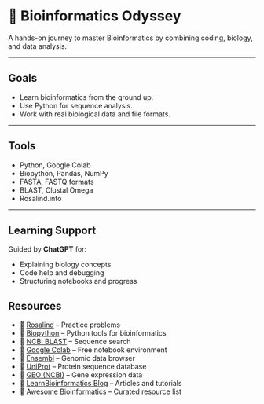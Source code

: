 # 🧬 Bioinformatics Odyssey

A hands-on journey to master Bioinformatics by combining coding, biology, and data analysis.

---

## Goals

- Learn bioinformatics from the ground up.
- Use Python for sequence analysis.
- Work with real biological data and file formats.
---

## Tools

- Python, Google Colab
- Biopython, Pandas, NumPy
- FASTA, FASTQ formats
- BLAST, Clustal Omega
- Rosalind.info

---

## Learning Support

Guided by **ChatGPT** for:
- Explaining biology concepts
- Code help and debugging
- Structuring notebooks and progress

## Resources

- 🔗 [Rosalind](https://rosalind.info) – Practice problems
- 🔗 [Biopython](https://biopython.org) – Python tools for bioinformatics
- 🔗 [NCBI BLAST](https://blast.ncbi.nlm.nih.gov) – Sequence search
- 🔗 [Google Colab](https://colab.research.google.com) – Free notebook environment
- 🔗 [Ensembl](https://www.ensembl.org) – Genomic data browser
- 🔗 [UniProt](https://www.uniprot.org) – Protein sequence database
- 🔗 [GEO (NCBI)](https://www.ncbi.nlm.nih.gov/geo/) – Gene expression data
- 🔗 [LearnBioinformatics Blog](https://www.learnbioinformatics.com) – Articles and tutorials
- 🔗 [Awesome Bioinformatics](https://github.com/danielecook/Awesome-Bioinformatics) – Curated resource list
